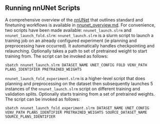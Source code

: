 ## Running nnUNet Scripts
A comprehensive overview of the [nnUNet](https://github.com/MIC-DKFZ/nnUNet) that outlines standard and finetuning workflows is available in [nnunet_overview.md](nnunet_overview.md). For convenience, two scripts have been made available: `nnunet_launch.slrm` and `nnunet_launch_fold.slrm`:
`nnunet_launch.slrm` is a slurm script to launch a training job on an already configured experiment (ie planning and preprocessing have occurred). It automatically handles checkpointing and relaunching. Optionally takes a path to set of pretrained weight to start training from. The script can be invoked as follows:
```
sbatch nnunet_launch.slrm DATASET_NAME UNET_CONFIG FOLD VENV_PATH PLANS_IDENTIFIER PRETRAINED_WEIGHTS
```
`nnunet_launch_fold_experiment.slrm` is a higher-level script that does planning and preprocessing on the dataset then subsequently launches 5 instances of the `nnunet_launch.slrm` script on different training and validation splits. Optionally starts training from a set of pretrained weights. The script can be invoked as follows:
```
sbatch nnunet_launch_fold_experiment.slrm DATASET_NAME UNET_CONFIG VENV_PATH PLANS_IDENTIFIER PRETRAINED_WEIGHTS SOURCE_DATASET_NAME SOURCE_PLANS_IDENTIFIER
```
